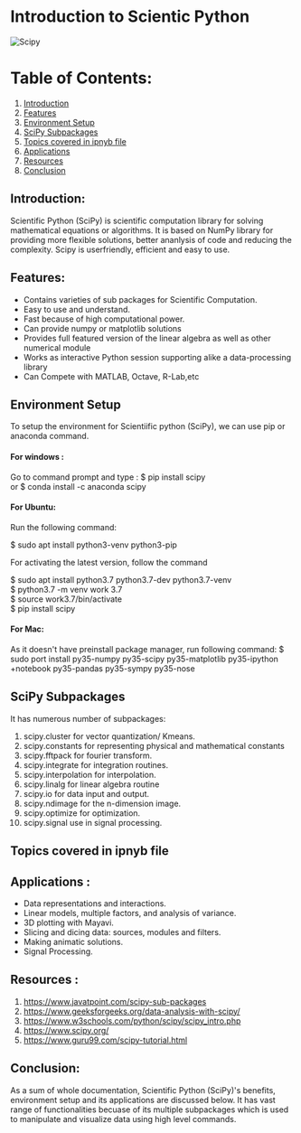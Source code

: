 
# **Introduction to Scientic Python**

![Scipy](https://github.com/ron352/winter-of-contributing/blob/Datascience_With_Python/Datascience_With_Python/Programming/Python/Introduction%20to%20Scientific%20Python/Images/SciPy-a-Python-library-for-mathematics-science-and-engineering.jpg)


# Table of Contents:
 1. [ Introduction ](#introduction)
 2. [ Features](#benefits)
 3. [ Environment Setup](#env)
 4. [ SciPy Subpackages](#sub)
 5. [ Topics covered in ipnyb file](#topic)
 6. [ Applications](#app)
 7. [ Resources](#res)
 8. [ Conclusion](#sum)

<a name="introduction"></a>

## Introduction:

Scientific Python (SciPy) is scientific computation library for solving mathematical equations or algorithms. It is based on NumPy library for providing more flexible solutions, better ananlysis of code and reducing the complexity. Scipy is userfriendly, efficient and easy to use.


<a name="benefits"></a>

## Features:
- Contains varieties of sub packages for Scientific Computation.
- Easy to use and understand.
- Fast because of high computational power.
- Can provide numpy or matplotlib solutions
- Provides full featured version of the linear algebra as well as other numerical module
- Works as interactive Python session supporting alike a data-processing library 
- Can Compete with MATLAB, Octave, R-Lab,etc

<a name="env"></a>

##  Environment Setup
To setup the environment for Scientiific python (SciPy), we can use pip or anaconda command.
 
#### For windows :
Go to command prompt and type :
$ pip install scipy  
or 
$ conda install -c anaconda scipy  

#### For Ubuntu:
Run the following command:

$ sudo apt install python3-venv python3-pip  

For activating the latest version, follow the command

$ sudo apt install python3.7 python3.7-dev python3.7-venv  
$ python3.7 -m venv work 3.7  
$ source work3.7/bin/activate  
$ pip install scipy

#### For Mac:
As it doesn't have preinstall package manager, run following command:
$ sudo port install py35-numpy py35-scipy py35-matplotlib py35-ipython +notebook py35-pandas py35-sympy py35-nose  
 
<a name="sub"></a>

## SciPy Subpackages
It has numerous number of subpackages:
1. scipy.cluster for  vector quantization/ Kmeans.
2. scipy.constants for representing  physical and mathematical constants
3. scipy.fftpack  for fourier transform.
4. scipy.integrate for integration routines.
5. scipy.interpolation for interpolation.
6. scipy.linalg for linear algebra routine
7. scipy.io for  data input and output.
8. scipy.ndimage for the n-dimension image.
9. scipy.optimize for optimization.
10. scipy.signal	use in signal processing.

<a name="topic"></a>
##  Topics covered in ipnyb file 


<a name="app"></a>
## Applications :
* Data representations and interactions.
* Linear models, multiple factors, and analysis of variance.
* 3D plotting with Mayavi.
* Slicing and dicing data: sources, modules and filters.
* Making animatic solutions.
* Signal Processing.

<a name="res"></a>
## Resources :
1. https://www.javatpoint.com/scipy-sub-packages
2. https://www.geeksforgeeks.org/data-analysis-with-scipy/
3. https://www.w3schools.com/python/scipy/scipy_intro.php
4. https://www.scipy.org/
5. https://www.guru99.com/scipy-tutorial.html

<a name="sum"></a>
## Conclusion:
As a sum of whole documentation, Scientific Python (SciPy)'s benefits, environment setup and its applications are discussed below. It has vast range of functionalities becuase of its multiple subpackages which is used to manipulate and visualize data using high level commands.
